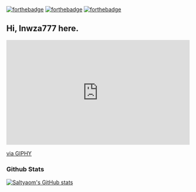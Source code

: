 [![forthebadge](https://forthebadge.com/images/badges/contains-cat-gifs.svg)](https://forthebadge.com) [![forthebadge](https://forthebadge.com/images/badges/powered-by-responsibility.svg)](https://forthebadge.com) [![forthebadge](https://forthebadge.com/images/badges/uses-brains.svg)](https://forthebadge.com)
## Hi, lnwza777 here.


<iframe src="https://giphy.com/embed/HoffxyN8ghVuw" width="480" height="275" frameBorder="0" class="giphy-embed" allowFullScreen></iframe><p><a href="https://giphy.com/gifs/love-mini-hanger-HoffxyN8ghVuw">via GIPHY</a></p>

### Github Stats
[![Saltyaom's GitHub stats](https://github-readme-stats.vercel.app/api?username=saltyaom&theme=omni)](https://github.com/anuraghazra/github-readme-stats)
